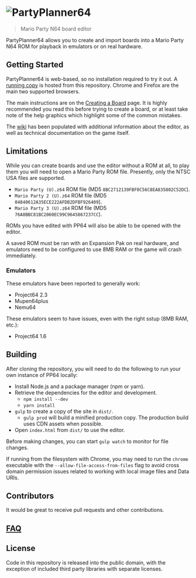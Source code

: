 # ![PartyPlanner64](http://i.imgur.com/ygEasfG.png)

> Mario Party N64 board editor

PartyPlanner64 allows you to create and import boards into a Mario Party N64 ROM for playback in emulators or on real hardware.

## Getting Started

PartyPlanner64 is web-based, so no installation required to try it out. A [running copy](http://partyplanner64.github.io/PartyPlanner64) is hosted from this repository. Chrome and Firefox are the main two supported browsers.

The main instructions are on the [Creating a Board](https://github.com/PartyPlanner64/PartyPlanner64/wiki/Creating-a-Board) page. It is highly recommended you read this before trying to create a board, or at least take note of the help graphics which highlight some of the common mistakes.

The [wiki](https://github.com/PartyPlanner64/PartyPlanner64/wiki) has been populated with additional information about the editor, as well as technical documentation on the game itself.

## Limitations

While you can create boards and use the editor without a ROM at all, to play them you will need to open a Mario Party ROM file. Presently, only the NTSC USA files are supported.

* `Mario Party (U).z64` ROM file (MD5 `8BC2712139FBF0C56C8EA835802C52DC`).
* `Mario Party 2 (U).z64` ROM file (MD5 `04840612A35ECE222AFDB2DFBF926409`).
* `Mario Party 3 (U).z64` ROM file (MD5 `76A8BBC81BC2060EC99C9645867237CC`).

ROMs you have edited with PP64 will also be able to be opened with the editor.

A saved ROM must be ran with an Expansion Pak on real hardware, and emulators need to be configured to use 8MB RAM or the game will crash immediately.

### Emulators

These emulators have been reported to generally work:

* Project64 2.3
* Mupen64plus
* Nemu64

These emulators seem to have issues, even with the right sstup (8MB RAM, etc.):

* Project64 1.6

## Building

After cloning the repository, you will need to do the following to run your own instance of PP64 locally:

* Install Node.js and a package manager (npm or yarn).
* Retrieve the dependencies for the editor and development.
    * `npm install --dev`
    * `yarn install`
* `gulp` to create a copy of the site in `dist/`.
    * `gulp prod` will build a minified production copy. The production build uses CDN assets when possible.
* Open `index.html` from `dist/` to use the editor.

Before making changes, you can start `gulp watch` to monitor for file changes.

If running from the filesystem with Chrome, you may need to run the `chrome` executable with the `--allow-file-access-from-files` flag to avoid cross domain permission issues related to working with local image files and Data URIs.

## Contributors

It would be great to receive pull requests and other contributions.

## [FAQ](https://github.com/PartyPlanner64/PartyPlanner64/wiki/FAQ)

## License

Code in this repository is released into the public domain, with the exception of included third party libraries with separate licenses.
